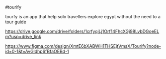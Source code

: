 
#tourify 

tourfy is an app that help solo travellers explore egypt without the need to a tour guide 

https://drive.google.com/drive/folders/1crfyqiLj1Orf14FhcXGj98LvbDGoeELm?usp=drive_link

https://www.figma.com/design/XmtE6bXABWH1THSEjtVmsX/Tourify?node-id=0-1&t=AvGldhp6fBfaOEBd-1
